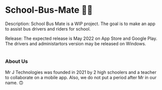 # School-Bus-Mate 🏫🚌

Description:
  School Bus Mate is a WIP project. The goal is to make an app to assist bus drivers and riders for school.
  
Release:
  The expected release is May 2022 on App Store and Google Play. The drivers and administartors version may be released on Windows.

  
# 
### About Us
 Mr J Technologies was founded in 2021 by 2 high schoolers and a teacher to collaborate on a mobile app. Also, we do not put a period after Mr in our name. 🙃
